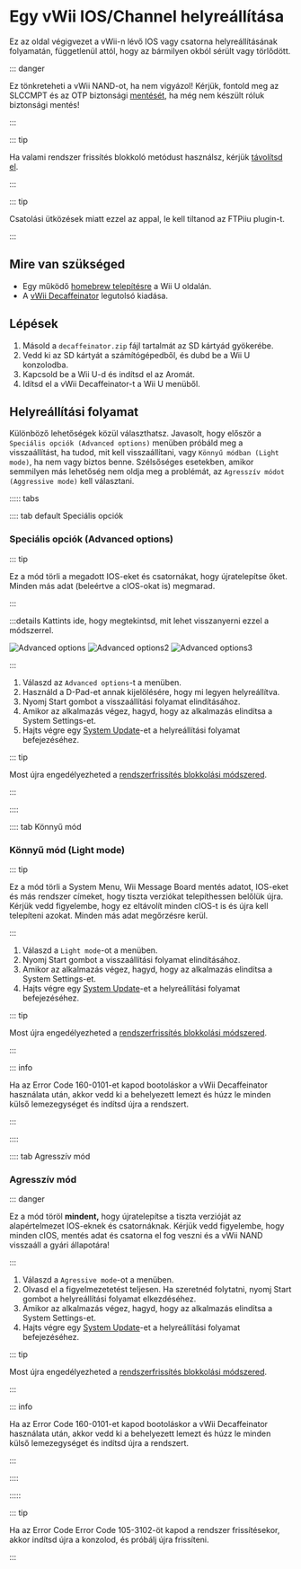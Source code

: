 # Egy vWii IOS/Channel helyreállítása

Ez az oldal végigvezet a vWii-n lévő IOS vagy csatorna helyreállításának folyamatán, függetlenül attól, hogy az bármilyen okból sérült vagy törlődött.

::: danger

Ez tönkreteheti a vWii NAND-ot, ha nem vigyázol! Kérjük, fontold meg az SLCCMPT és az OTP biztonsági [mentését](aroma/nand-backup), ha még nem készült róluk biztonsági mentés!

:::

::: tip

Ha valami rendszer frissítés blokkoló metódust használsz, kérjük [távolítsd el](unblock-updates).

:::

::: tip

Csatolási ütközések miatt ezzel az appal, le kell tiltanod az FTPiiu plugin-t.

:::

## Mire van szükséged

- Egy működő [homebrew telepítésre](index) a Wii U oldalán.
- A [vWii Decaffeinator](https://github.com/GaryOderNichts/vWii-Decaffeinator/releases) legutolsó kiadása.

## Lépések

1. Másold a `decaffeinator.zip` fájl tartalmát az SD kártyád gyökerébe.
2. Vedd ki az SD kártyát a számítógépedből, és dubd be a Wii U konzolodba.
3. Kapcsold be a Wii U-d és indítsd el az Aromát.
4. Idítsd el a vWii Decaffeinator-t a Wii U menüből.

## Helyreállítási folyamat

Különböző lehetőségek közül választhatsz. Javasolt, hogy először a `Speciális opciók (Advanced options)` menüben próbáld meg a visszaállítást, ha tudod, mit kell visszaállítani, vagy `Könnyű módban (Light mode)`, ha nem vagy biztos benne. Szélsőséges esetekben, amikor semmilyen más lehetőség nem oldja meg a problémát, az `Agresszív módot (Aggressive mode)` kell választani.

<!-- tabs:start -->

::::: tabs

:::: tab default Speciális opciók

### Speciális opciók (Advanced options)

::: tip

Ez a mód törli a megadott IOS-eket és csatornákat, hogy újratelepítse őket. Minden más adat (beleértve a cIOS-okat is) megmarad.

:::

:::details Kattints ide, hogy megtekintsd, mit lehet visszanyerni ezzel a módszerrel.

![Advanced options](/files/Advanced-options.jpg)
![Advanced options2](/files/Advanced-options2.jpg)
![Advanced options3](/files/Advanced-options3.jpg)

:::

1. Válaszd az `Advanced options`-t a menüben.
2. Használd a D-Pad-et annak kijelölésére, hogy mi legyen helyreállítva.
3. Nyomj Start gombot a visszaállítási folyamat elindításához.
4. Amikor az alkalmazás végez, hagyd, hogy az alkalmazás elindítsa a System Settings-et.
5. Hajts végre egy [System Update](https://en-americas-support.nintendo.com/app/answers/detail/a_id/1136/~/how-to-perform-a-system-update)-et a helyreállítási folyamat befejezéséhez.

::: tip

Most újra engedélyezheted a [rendszerfrissítés blokkolási módszered](block-updates).

:::

::::

:::: tab Könnyű mód

### Könnyű mód (Light mode)

::: tip

Ez a mód törli a System Menu, Wii Message Board mentés adatot, IOS-eket és más rendszer címeket, hogy tiszta verziókat telepíthessen belőlük újra. Kérjük vedd figyelembe, hogy ez eltávolít minden cIOS-t is és újra kell telepíteni azokat. Minden más adat megőrzésre kerül.

:::

1. Válaszd a `Light mode`-ot a menüben.
2. Nyomj Start gombot a visszaállítási folyamat elindításához.
3. Amikor az alkalmazás végez, hagyd, hogy az alkalmazás elindítsa a System Settings-et.
4. Hajts végre egy [System Update](https://en-americas-support.nintendo.com/app/answers/detail/a_id/1136/~/how-to-perform-a-system-update)-et a helyreállítási folyamat befejezéséhez.

::: tip

Most újra engedélyezheted a [rendszerfrissítés blokkolási módszered](block-updates).

:::

::: info

Ha az Error Code 160-0101-et kapod bootoláskor a vWii Decaffeinator használata után, akkor vedd ki a behelyezett lemezt és húzz le minden külső lemezegységet és indítsd újra a rendszert.

:::

::::

:::: tab Agresszív mód

### Agresszív mód

::: danger

Ez a mód töröl **mindent,** hogy újratelepítse a tiszta verzióját az alapértelmezet IOS-eknek és csatornáknak. Kérjük vedd figyelembe, hogy minden cIOS, mentés adat és csatorna el fog veszni és a vWii NAND visszaáll a gyári állapotára!

:::

1. Válaszd a `Agressive mode`-ot a menüben.
2. Olvasd el a figyelmezetetést teljesen. Ha szeretnéd folytatni, nyomj Start gombot a helyreállítási folyamat elkezdéséhez.
3. Amikor az alkalmazás végez, hagyd, hogy az alkalmazás elindítsa a System Settings-et.
4. Hajts végre egy [System Update](https://en-americas-support.nintendo.com/app/answers/detail/a_id/1136/~/how-to-perform-a-system-update)-et a helyreállítási folyamat befejezéséhez.

::: tip

Most újra engedélyezheted a [rendszerfrissítés blokkolási módszered](block-updates).

:::

::: info

Ha az Error Code 160-0101-et kapod bootoláskor a vWii Decaffeinator használata után, akkor vedd ki a behelyezett lemezt és húzz le minden külső lemezegységet és indítsd újra a rendszert.

:::

::::

:::::

::: tip

Ha az Error Code Error Code 105-3102-öt kapod a rendszer frissítésekor, akkor indítsd újra a konzolod, és próbálj újra frissíteni.

:::
